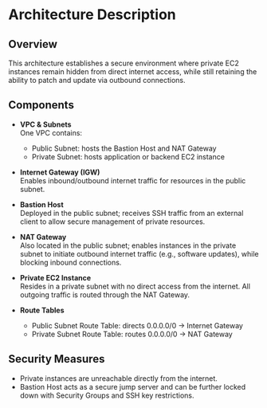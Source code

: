 # Architecture Description

## Overview
This architecture establishes a secure environment where private EC2 instances remain hidden from direct internet access, while still retaining the ability to patch and update via outbound connections.

## Components

- **VPC & Subnets**  
  One VPC contains:
  - Public Subnet: hosts the Bastion Host and NAT Gateway  
  - Private Subnet: hosts application or backend EC2 instance

- **Internet Gateway (IGW)**  
  Enables inbound/outbound internet traffic for resources in the public subnet.

- **Bastion Host**  
  Deployed in the public subnet; receives SSH traffic from an external client to allow secure management of private resources.

- **NAT Gateway**  
  Also located in the public subnet; enables instances in the private subnet to initiate outbound internet traffic (e.g., software updates), while blocking inbound connections.

- **Private EC2 Instance**  
  Resides in a private subnet with no direct access from the internet. All outgoing traffic is routed through the NAT Gateway.

- **Route Tables**  
  - Public Subnet Route Table: directs 0.0.0.0/0 → Internet Gateway  
  - Private Subnet Route Table: routes 0.0.0.0/0 → NAT Gateway

## Security Measures
- Private instances are unreachable directly from the internet.
- Bastion Host acts as a secure jump server and can be further locked down with Security Groups and SSH key restrictions.
